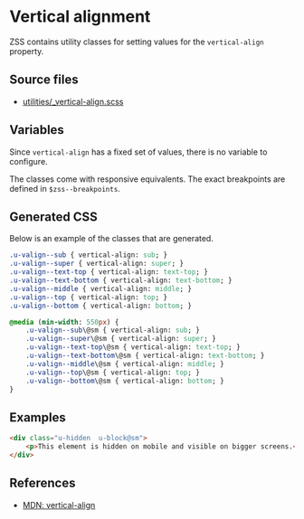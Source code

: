 # Vertical alignment

ZSS contains utility classes for setting values for the `vertical-align` property.

## Source files

- [utilities/_vertical-align.scss](../../src/utilities/_vertical-align.scss)

## Variables

Since `vertical-align` has a fixed set of values, there is no variable to configure. 

The classes come with responsive equivalents. The exact breakpoints are defined in `$zss--breakpoints`.

## Generated CSS

Below is an example of the classes that are generated.

```sass
.u-valign--sub { vertical-align: sub; }
.u-valign--super { vertical-align: super; }
.u-valign--text-top { vertical-align: text-top; }
.u-valign--text-bottom { vertical-align: text-bottom; }
.u-valign--middle { vertical-align: middle; }
.u-valign--top { vertical-align: top; }
.u-valign--bottom { vertical-align: bottom; }

@media (min-width: 550px) {
    .u-valign--sub\@sm { vertical-align: sub; }
    .u-valign--super\@sm { vertical-align: super; }
    .u-valign--text-top\@sm { vertical-align: text-top; }
    .u-valign--text-bottom\@sm { vertical-align: text-bottom; }
    .u-valign--middle\@sm { vertical-align: middle; }
    .u-valign--top\@sm { vertical-align: top; }
    .u-valign--bottom\@sm { vertical-align: bottom; }
}
```

## Examples

```html
<div class="u-hidden  u-block@sm">
    <p>This element is hidden on mobile and visible on bigger screens.</p>
</div>
```

## References

- [MDN: vertical-align](https://developer.mozilla.org/en/docs/Web/CSS/vertical-align)
